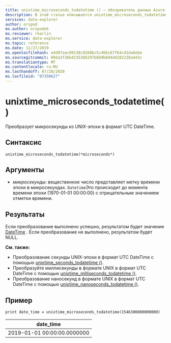 ```yaml
---
title: unixtime_microseconds_todatetime () — обозреватель данных Azure
description: В этой статье описывается unixtime_microseconds_todatetime () в Azure обозреватель данных.
services: data-explorer
author: orspod
ms.author: orspodek
ms.reviewer: rkarlin
ms.service: data-explorer
ms.topic: reference
ms.date: 11/27/2019
ms.openlocfilehash: e4d97aac09138c0268bc5c466c67f64cd1da6ebe
ms.sourcegitcommit: 09da3f26b4235368297b8b9b604d4282228a443c
ms.translationtype: MT
ms.contentlocale: ru-RU
ms.lasthandoff: 07/28/2020
ms.locfileid: "87350627"
---
```

# <a name="unixtime_microseconds_todatetime"></a>unixtime_microseconds_todatetime()

Преобразует микросекунды из UNIX-эпохи в формат UTC DateTime.

## <a name="syntax"></a>Синтаксис

`unixtime_microseconds_todatetime(*microseconds*)`

## <a name="arguments"></a>Аргументы

* *микросекунды*: вещественное число представляет метку времени эпохи в микросекундах. `Datetime`Это происходит до момента времени эпохи (1970-01-01 00:00:00) с отрицательным значением отметки времени.

## <a name="returns"></a>Результаты

Если преобразование выполнено успешно, результатом будет значение [DateTime](./scalar-data-types/datetime.md) . Если преобразование не выполнено, результатом будет NULL.

**См. также:**

* Преобразование секунды UNIX-эпохи в формат UTC DateTime с помощью [unixtime_seconds_todatetime ()](unixtime-seconds-todatetimefunction.md).
* Преобразуйте миллисекунды в формате UNIX в формат UTC DateTime с помощью [unixtime_milliseconds_todatetime ()](unixtime-milliseconds-todatetimefunction.md).
* Преобразование наносекунд в формате UNIX в формат UTC DateTime с помощью [unixtime_nanoseconds_todatetime ()](unixtime-nanoseconds-todatetimefunction.md).

## <a name="example"></a>Пример

<!-- csl: https://help.kusto.windows.net/Samples  -->
```kusto
print date_time = unixtime_microseconds_todatetime(1546300800000000)
```

|date_time|
|---|
|2019-01-01 00:00:00.0000000|
